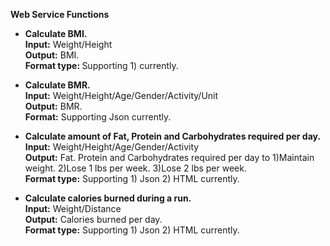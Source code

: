 **Web Service Functions**

* <b>Calculate BMI.</b><br>
<b>Input:</b> Weight/Height <br>
<b>Output:</b> BMI. <br>
<b>Format type: </b> Supporting 1) currently.

* <b>Calculate BMR.</b> <br>
<b>Input:</b> Weight/Height/Age/Gender/Activity/Unit <br>
<b>Output:</b> BMR. <br>
<b>Format:</b> Supporting Json currently.

* <b>Calculate amount of Fat, Protein and Carbohydrates required per day.</b><br>
<b>Input:</b> Weight/Height/Age/Gender/Activity<br>
<b>Output:</b> Fat. Protein and Carbohydrates required per day to 
  1)Maintain weight. 2)Lose 1 lbs per week. 3)Lose 2 lbs per week.<br>
<b>Format type:</b>  Supporting 1) Json 2) HTML currently.

* <b>Calculate calories burned during a run.</b><br>
<b>Input:</b> Weight/Distance<br>
<b>Output:</b> Calories burned per day.<br>
<b>Format type:</b>  Supporting 1) Json 2) HTML currently.<br>
